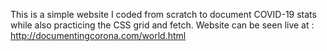 This is a simple website I coded from scratch to document COVID-19 stats while also practicing the CSS grid and fetch.
Website can be seen live at : http://documentingcorona.com/world.html
